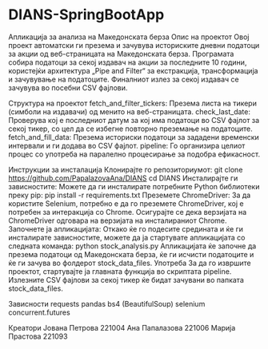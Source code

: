 # DIANS-SpringBootApp
Апликација за анализа на Македонската берза
Опис на проектот
Овој проект автоматски ги презема и зачувува историските дневни податоци за акции од веб-страницата на Македонската берза. Програмата собира податоци за секој издавач на акции за последните 10 години, користејќи архитектура „Pipe and Filter“ за екстракција, трансформација и зачувување на податоците. Финалниот излез за секој издавач се зачувува во посебни CSV фајлови.

Структура на проектот
fetch_and_filter_tickers: Презема листа на тикери (симболи на издавачи) од менито на веб-страницата.
check_last_date: Проверува кој е последниот датум за кој има податоци во CSV фајлот за секој тикер, со цел да се избегне повторно преземање на податоците.
fetch_and_fill_data: Презема историски податоци за зададени временски интервали и ги додава во CSV фајлот.
pipeline: Го организира целиот процес со употреба на паралелно процесирање за подобра ефикасност.

Инструкции за инсталација
Клонирајте го репозиториумот: git clone https://github.com/PapalazovaAna/DIANS 
cd DIANS
Инсталирајте ги зависностите:
Можете да ги инсталирате потребните Python библиотеки преку pip:
pip install -r requirements.txt
Преземете ChromeDriver:
За да користите Selenium, потребно е да го преземете ChromeDriver, кој е потребен за интеракција со Chrome. Осигурајте се дека верзијата на ChromeDriver одговара на верзијата на инсталираниот Chrome.
Започнете ја апликацијата:
Откако ќе го подесите средината и ќе ги инсталирате зависностите, можете да ја стартувате апликацијата со следнaта команда:
python stock_analysis.py
Апликацијата ќе започне да презема податоци од Македонската берза, ќе ги исчисти податоците и ќе ги зачува во фолдерот stock_data_files.
Употреба
За да го извршите проектот, стартувајте ја главната функција во скриптата pipeline. Излезните CSV фајлови за секој тикер ќе бидат зачувани во папката stock_data_files.

Зависности
requests
pandas
bs4 (BeautifulSoup)
selenium
concurrent.futures

Креатори
Јована Петрова 221004
Ана Папалазова 221006
Марија Прастова 221093

